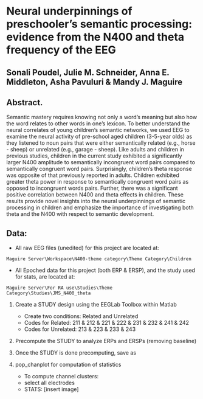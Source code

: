 # Neural underpinnings of preschooler’s semantic processing: evidence from the N400 and theta frequency of the EEG
## Sonali Poudel, Julie M. Schneider, Anna E. Middleton, Asha Pavuluri & Mandy J. Maguire

## Abstract. 

Semantic mastery requires knowing not only a word’s meaning but also how the word relates to other words in one’s lexicon. To better understand the neural correlates of young children’s semantic networks, we used EEG to examine the neural activity of pre-school aged children (3-5-year olds) as they listened to noun pairs that were either semantically related (e.g., horse - sheep) or unrelated (e.g., garage - sheep). Like adults and children in previous studies, children in the current study exhibited a significantly larger N400 amplitude to semantically incongruent word pairs compared to semantically congruent word pairs. Surprisingly, children’s theta response was opposite of that previously reported in adults. Children exhibited greater theta power in response to semantically congruent word pairs as opposed to incongruent words pairs. Further, there was a significant positive correlation between N400 and theta effects in children. These results provide novel insights into the neural underpinnings of semantic processing in children and emphasize the importance of investigating both theta and the N400 with respect to semantic development. 

## Data:

- All raw EEG files (unedited) for this project are located at:
```
Maguire Server\Workspace\N400-theme category\Theme Category\Children
```

- All Epoched data for this project (both ERP & ERSP), and the study used for stats, are located at:
```
Maguire Server\For RA use\Studies\Theme Category\Studies\JMS_N400_theta
```

1. Create a STUDY design using the EEGLab Toolbox within Matlab
    - Create two conditions: Related and Unrelated
    - Codes for Related: 211 & 212 & 221 & 222 & 231 & 232 & 241 & 242
    - Codes for Unrelated: 213 & 223 & 233 & 243

2. Precompute the STUDY to analyze ERPs and ERSPs (removing baseline)
3. Once the STUDY is done precomputing, save as
4. pop_chanplot for computation of statistics
    - To compute channel clusters:
    - select all electrodes
    - STATS: [insert image]
   
